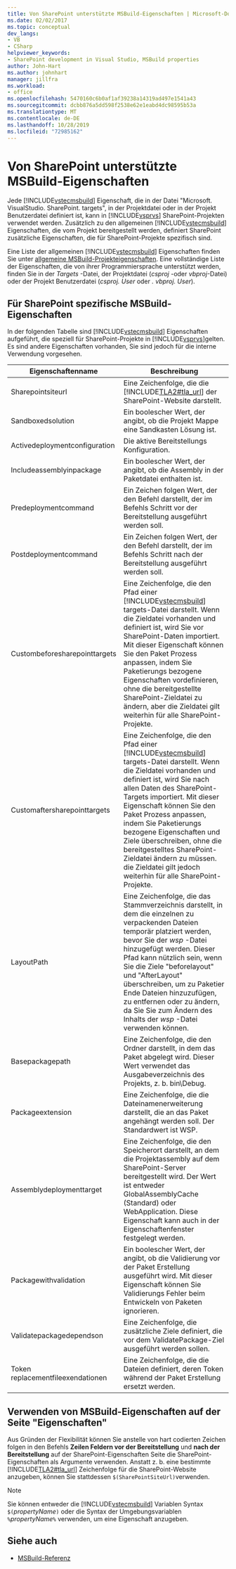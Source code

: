 ```yaml
---
title: Von SharePoint unterstützte MSBuild-Eigenschaften | Microsoft-Dokumentation
ms.date: 02/02/2017
ms.topic: conceptual
dev_langs:
- VB
- CSharp
helpviewer_keywords:
- SharePoint development in Visual Studio, MSBuild properties
author: John-Hart
ms.author: johnhart
manager: jillfra
ms.workload:
- office
ms.openlocfilehash: 5470160c6b0af1af39238a14319ad497e1541a43
ms.sourcegitcommit: dcbb876a5dd598f2538e62e1eabd4dc98595b53a
ms.translationtype: MT
ms.contentlocale: de-DE
ms.lasthandoff: 10/28/2019
ms.locfileid: "72985162"
---
```

# <a name="msbuild-properties-supported-by-sharepoint"></a>Von SharePoint unterstützte MSBuild-Eigenschaften
  Jede [!INCLUDE[vstecmsbuild](../sharepoint/includes/vstecmsbuild-md.md)] Eigenschaft, die in der Datei "Microsoft. VisualStudio. SharePoint. targets", in der Projektdatei oder in der Projekt Benutzerdatei definiert ist, kann in [!INCLUDE[vsprvs](../sharepoint/includes/vsprvs-md.md)] SharePoint-Projekten verwendet werden. Zusätzlich zu den allgemeinen [!INCLUDE[vstecmsbuild](../sharepoint/includes/vstecmsbuild-md.md)] Eigenschaften, die vom Projekt bereitgestellt werden, definiert SharePoint zusätzliche Eigenschaften, die für SharePoint-Projekte spezifisch sind.

 Eine Liste der allgemeinen [!INCLUDE[vstecmsbuild](../sharepoint/includes/vstecmsbuild-md.md)] Eigenschaften finden Sie unter [allgemeine MSBuild-Projekteigenschaften](/previous-versions/dotnet/netframework-4.0/bb629394(v=vs.100)). Eine vollständige Liste der Eigenschaften, die von ihrer Programmiersprache unterstützt werden, finden Sie in der *Targets* -Datei, der Projektdatei (*csproj* -oder *vbproj*-Datei) oder der Projekt Benutzerdatei (*csproj. User* oder *. vbproj. User*).

## <a name="msbuild-properties-specific-to-sharepoint"></a>Für SharePoint spezifische MSBuild-Eigenschaften
 In der folgenden Tabelle sind [!INCLUDE[vstecmsbuild](../sharepoint/includes/vstecmsbuild-md.md)] Eigenschaften aufgeführt, die speziell für SharePoint-Projekte in [!INCLUDE[vsprvs](../sharepoint/includes/vsprvs-md.md)]gelten. Es sind andere Eigenschaften vorhanden, Sie sind jedoch für die interne Verwendung vorgesehen.

|Eigenschaftenname|Beschreibung|
|-------------------|-----------------|
|Sharepointsiteurl|Eine Zeichenfolge, die die [!INCLUDE[TLA2#tla_url](../sharepoint/includes/tla2sharptla-url-md.md)] der SharePoint-Website darstellt.|
|Sandboxedsolution|Ein boolescher Wert, der angibt, ob die Projekt Mappe eine Sandkasten Lösung ist.|
|Activedeploymentconfiguration|Die aktive Bereitstellungs Konfiguration.|
|Includeassemblyinpackage|Ein boolescher Wert, der angibt, ob die Assembly in der Paketdatei enthalten ist.|
|Predeploymentcommand|Ein Zeichen folgen Wert, der den Befehl darstellt, der im Befehls Schritt vor der Bereitstellung ausgeführt werden soll.|
|Postdeploymentcommand|Ein Zeichen folgen Wert, der den Befehl darstellt, der im Befehls Schritt nach der Bereitstellung ausgeführt werden soll.|
|Custombeforesharepointtargets|Eine Zeichenfolge, die den Pfad einer [!INCLUDE[vstecmsbuild](../sharepoint/includes/vstecmsbuild-md.md)] targets-Datei darstellt. Wenn die Zieldatei vorhanden und definiert ist, wird Sie vor SharePoint-Daten importiert. Mit dieser Eigenschaft können Sie den Paket Prozess anpassen, indem Sie Paketierungs bezogene Eigenschaften vordefinieren, ohne die bereitgestellte SharePoint-Zieldatei zu ändern, aber die Zieldatei gilt weiterhin für alle SharePoint-Projekte.|
|Customaftersharepointtargets|Eine Zeichenfolge, die den Pfad einer [!INCLUDE[vstecmsbuild](../sharepoint/includes/vstecmsbuild-md.md)] targets-Datei darstellt. Wenn die Zieldatei vorhanden und definiert ist, wird Sie nach allen Daten des SharePoint-Targets importiert. Mit dieser Eigenschaft können Sie den Paket Prozess anpassen, indem Sie Paketierungs bezogene Eigenschaften und Ziele überschreiben, ohne die bereitgestelltes SharePoint-Zieldatei ändern zu müssen. die Zieldatei gilt jedoch weiterhin für alle SharePoint-Projekte.|
|LayoutPath|Eine Zeichenfolge, die das Stammverzeichnis darstellt, in dem die einzelnen zu verpackenden Dateien temporär platziert werden, bevor Sie der *wsp* -Datei hinzugefügt werden. Dieser Pfad kann nützlich sein, wenn Sie die Ziele "beforelayout" und "AfterLayout" überschreiben, um zu Paketier Ende Dateien hinzuzufügen, zu entfernen oder zu ändern, da Sie Sie zum Ändern des Inhalts der *wsp* -Datei verwenden können.|
|Basepackagepath|Eine Zeichenfolge, die den Ordner darstellt, in dem das Paket abgelegt wird. Dieser Wert verwendet das Ausgabeverzeichnis des Projekts, z. b. bin\Debug.|
|Packageextension|Eine Zeichenfolge, die die Dateinamenerweiterung darstellt, die an das Paket angehängt werden soll. Der Standardwert ist WSP.|
|Assemblydeploymenttarget|Eine Zeichenfolge, die den Speicherort darstellt, an dem die Projektassembly auf dem SharePoint-Server bereitgestellt wird. Der Wert ist entweder GlobalAssemblyCache (Standard) oder WebApplication. Diese Eigenschaft kann auch in der Eigenschaftenfenster festgelegt werden.|
|Packagewithvalidation|Ein boolescher Wert, der angibt, ob die Validierung vor der Paket Erstellung ausgeführt wird. Mit dieser Eigenschaft können Sie Validierungs Fehler beim Entwickeln von Paketen ignorieren.|
|Validatepackagedependson|Eine Zeichenfolge, die zusätzliche Ziele definiert, die vor dem ValidatePackage-Ziel ausgeführt werden sollen.|
|Token replacementfileexendationen|Eine Zeichenfolge, die die Dateien definiert, deren Token während der Paket Erstellung ersetzt werden.|

## <a name="use-msbuild-properties-in-the-properties-page"></a>Verwenden von MSBuild-Eigenschaften auf der Seite "Eigenschaften"
 Aus Gründen der Flexibilität können Sie anstelle von hart codierten Zeichen folgen in den Befehls **Zeilen Feldern vor der Bereitstellung** und **nach der Bereitstellung** auf der SharePoint-Eigenschaften Seite die SharePoint-Eigenschaften als Argumente verwenden. Anstatt z. b. eine bestimmte [!INCLUDE[TLA2#tla_url](../sharepoint/includes/tla2sharptla-url-md.md)] Zeichenfolge für die SharePoint-Website anzugeben, können Sie stattdessen `$(SharePointSiteUrl)`verwenden.

> [!NOTE]
> Sie können entweder die [!INCLUDE[vstecmsbuild](../sharepoint/includes/vstecmsbuild-md.md)] Variablen Syntax `$(`*propertyName*`)` oder die Syntax der Umgebungsvariablen `%`*propertyName*`%` verwenden, um eine Eigenschaft anzugeben.

## <a name="see-also"></a>Siehe auch

- [MSBuild-Referenz](../msbuild/msbuild-reference.md)